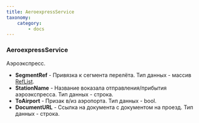 ```yaml
---
title: AeroexpressService
taxonomy:
    category:
        - docs
---
```


### AeroexpressService

Аэроэкспресс.

-   **SegmentRef** - Привязка к сегмента перелёта. Тип данных - массив [RefList](/avia/common/reflist).
-   **StationName** - Название воказала отправления/прибытия аэроэкспресса. Тип данных - строка.
-   **ToAirport** - Призак в/из аэропорта. Тип данных - bool.
-   **DocumentURL** - Ссылка на документа с документом на проезд. Тип данных - строка.